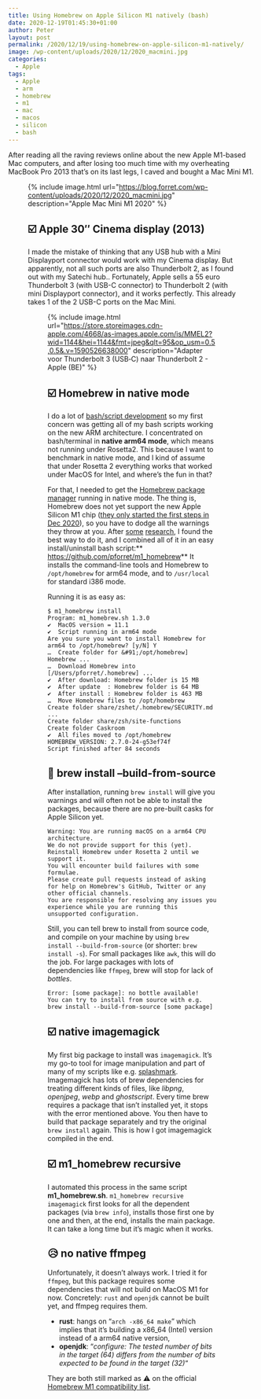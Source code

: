 ```yaml
---
title: Using Homebrew on Apple Silicon M1 natively (bash)
date: 2020-12-19T01:45:30+01:00
author: Peter
layout: post
permalink: /2020/12/19/using-homebrew-on-apple-silicon-m1-natively/
image: /wp-content/uploads/2020/12/2020_macmini.jpg
categories:
  - Apple
tags:
  - Apple
  - arm
  - homebrew
  - m1
  - mac
  - macos
  - silicon
  - bash
---
```

After reading all the raving reviews online about the new Apple M1-based Mac computers, and after losing too much time with my overheating MacBook Pro 2013 that&#8217;s on its last legs, I caved and bought a Mac Mini M1. <figure class="wp-block-image size-large">

{% include image.html 
    url="https://blog.forret.com/wp-content/uploads/2020/12/2020_macmini.jpg" 
    description="Apple Mac Mini M1 2020" %}


## &#x2611;&#xfe0f; Apple 30&#8243; Cinema display (2013)

I made the mistake of thinking that any USB hub with a Mini Displayport connector would work with my Cinema display. But apparently, not all such ports are also Thunderbolt 2, as I found out with my Satechi hub.. Fortunately, Apple sells a 55 euro Thunderbolt 3 (with USB-C connector) to Thunderbolt 2 (with mini Displayport connector), and it works perfectly. This already takes 1 of the 2 USB-C ports on the Mac Mini.<figure class="wp-block-image">

{% include image.html
url="https://store.storeimages.cdn-apple.com/4668/as-images.apple.com/is/MMEL2?wid=1144&hei=1144&fmt=jpeg&qlt=95&op_usm=0.5,0.5&.v=1590526638000"
description="Adapter voor Thunderbolt 3 (USB‑C) naar Thunderbolt 2 - Apple (BE)" %}

## &#x2611;&#xfe0f; Homebrew in native mode

I do a lot of [bash/script development](https://github.com/pforret?tab=repositories&q=&type=&language=shell) so my first concern was getting all of my bash scripts working on the new ARM architecture. I concentrated on bash/terminal in **native arm64 mode**, which means not running under Rosetta2. This because I want to benchmark in native mode, and I kind of assume that under Rosetta 2 everything works that worked under MacOS for Intel, and where&#8217;s the fun in that? 

For that, I needed to get the [Homebrew package manager](https://brew.sh/) running in native mode. The thing is, Homebrew does not yet support the new Apple Silicon M1 chip ([they only started the first steps in Dec 2020](https://brew.sh/2020/12/01/homebrew-2.6.0/)), so you have to dodge all the warnings they throw at you. After [some](https://medium.com/better-programming/5-things-i-have-learned-when-using-the-m1-chip-macbook-air-a77f93c50381) [research](https://github.com/mikelxc/Workarounds-for-ARM-mac), I found the best way to do it, and I combined all of it in an easy install/uninstall bash script:** <https://github.com/pforret/m1_homebrew>** It installs the command-line tools and Homebrew to `/opt/homebrew` for arm64 mode, and to `/usr/local` for standard i386 mode.

Running it is as easy as:

```
$ m1_homebrew install
Program: m1_homebrew.sh 1.3.0
✔  MacOS version = 11.1
✔  Script running in arm64 mode
Are you sure you want to install Homebrew for arm64 to /opt/homebrew? [y/N] Y 
…  Create folder for &#91;/opt/homebrew] Homebrew ...
…  Download Homebrew into [/Users/pforret/.homebrew] ...
✔  After download: Homebrew folder is 15 MB
✔  After update  : Homebrew folder is 64 MB                                      
✔  After install : Homebrew folder is 463 MB                                           
…  Move Homebrew files to /opt/homebrew
Create folder share/zshet/.homebrew/SECURITY.md ...                                                   
Create folder share/zsh/site-functions
Create folder Caskroom
✔  All files moved to /opt/homebrew                           
HOMEBREW_VERSION: 2.7.0-24-g53ef74f
Script finished after 84 seconds
```

## &#x1f91e; brew install &#8211;build-from-source

After installation, running `brew install` will give you warnings and will often not be able to install the packages, because there are no pre-built casks for Apple Silicon yet.

```
Warning: You are running macOS on a arm64 CPU architecture.
We do not provide support for this (yet).
Reinstall Homebrew under Rosetta 2 until we support it.
You will encounter build failures with some formulae.
Please create pull requests instead of asking for help on Homebrew's GitHub, Twitter or any other official channels. 
You are responsible for resolving any issues you experience while you are running this unsupported configuration.
```

Still, you can tell brew to install from source code, and compile on your machine by using `brew install --build-from-source` (or shorter: `brew install -s`). For small packages like `awk`, this will do the job. For large packages with lots of dependencies like `ffmpeg`, brew will stop for lack of _bottles_.

```
Error: [some package]: no bottle available!
You can try to install from source with e.g.
brew install --build-from-source [some package]
```

## &#x2611;&#xfe0f; native imagemagick

My first big package to install was `imagemagick`. It&#8217;s my go-to tool for image manipulation and part of many of my scripts like e.g. [splashmark](https://blog.forret.com/2020/10/07/new-script-splashmark-easy-unsplash-image-markup-on-the-command-line/). Imagemagick has lots of brew dependencies for treating different kinds of files, like _libpng_, _openjpeg_, _webp_ and _ghostscript_. Every time brew requires a package that isn&#8217;t installed yet, it stops with the error mentioned above. You then have to build that package separately and try the original `brew install` again. This is how I got imagemagick compiled in the end.

## &#x2611;&#xfe0f; m1_homebrew recursive

I automated this process in the same script **m1_homebrew.sh**. `m1_homebrew recursive imagemagick` first looks for all the dependent packages (via `brew info`), installs those first one by one and then, at the end, installs the main package. It can take a long time but it&#8217;s magic when it works.

## &#x1f625; no native ffmpeg

Unfortunately, it doesn&#8217;t always work. I tried it for `ffmpeg`, but this package requires some dependencies that will not build on MacOS M1 for now. Concretely: `rust` and `openjdk` cannot be built yet, and ffmpeg requires them.

  * **rust**: hangs on &#8220;`arch -x86_64 make`&#8221; which implies that it&#8217;s building a x86_64 (Intel) version instead of a arm64 native version,
  * **openjdk**: &#8220;_configure: The tested number of bits in the target (64) differs from the number of bits expected to be found in the target (32)_&#8220;

They are both still marked as &#x26a0;&#xfe0f; on the official [Homebrew M1 compatibility list](https://github.com/Homebrew/brew/issues/7857).